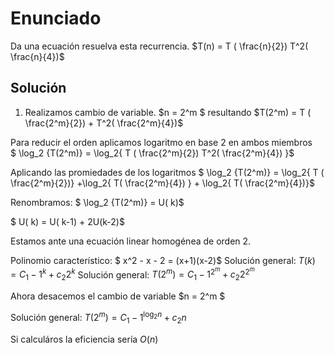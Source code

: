 # Enunciado   
Da una ecuación resuelva esta recurrencia.
$T(n) = T ( \frac{n}{2})  T^2( \frac{n}{4})$

## Solución
1. Realizamos cambio de variable. $n = 2^m $ resultando
$T(2^m) = T ( \frac{2^m}{2}) + T^2( \frac{2^m}{4})$ 

Para reducir el orden aplicamos logaritmo en base 2 en ambos miembros  
$ \log_2 {T(2^m)} = \log_2{ T ( \frac{2^m}{2})  T^2( \frac{2^m}{4}) }$

Aplicando las promiedades de los logaritmos 
$ \log_2 {T(2^m)} = \log_2{ T ( \frac{2^m}{2})} +\log_2{  T( \frac{2^m}{4}) } + \log_2{ T( \frac{2^m}{4})}$

Renombramos: $ \log_2 {T(2^m)} = U( k)$

$ U( k) = U( k-1) + 2U(k-2)$ 

Estamos ante una ecuación linear homogénea de orden 2.

Polinomio característico: $ x^2 - x - 2 = (x+1)(x-2)$
Solución general: $T(k) = C_1 -1^k + c_2 2^k$
Solución general: $T({2^m}) = C_1 -1^{2^m} +c_2 2^{2^m}$

Ahora desacemos el cambio de variable  $n = 2^m $

Solución general: $T({2^m}) = C_1 -1^{ \log_2 n} +c_2 n$ 

Si calculáros la eficiencia sería $O(n)$


